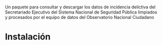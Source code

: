 Un paquete para consultar y descargar los datos de incidencia delictiva del Secretariado Ejecutivo del Sistema Nacional de Seguridad Pública limpiados y procesados por el equipo de datos del Observatorio Nacional Ciudadano

# Instalación
